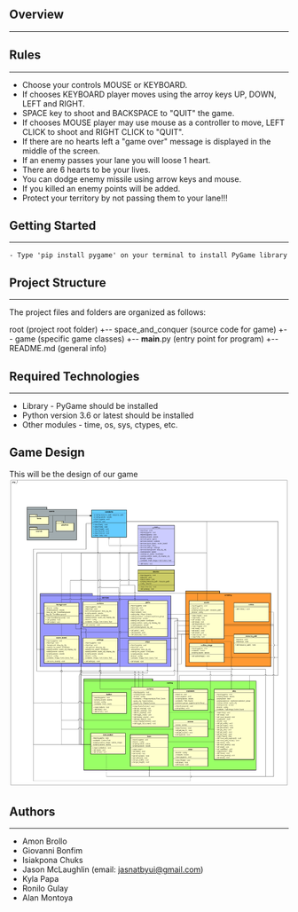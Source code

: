 <!-- # SPACE and CONQUER

> The force will be with you always
> - Obi-Wan Kenobi - -->

## Overview

---

<!-- A space jet defends his galaxy from evil space invaders.
It was inspired by Atari Space Invaders, a popular arcade game -->

## Rules

---

- Choose your controls MOUSE or KEYBOARD.
- If chooses KEYBOARD player moves using the arroy keys UP, DOWN, LEFT and RIGHT.
- SPACE key to shoot and BACKSPACE to "QUIT" the game.
- If chooses MOUSE player may use mouse as a controller to move, LEFT CLICK to shoot and RIGHT CLICK to "QUIT".
- If there are no hearts left a "game over" message is displayed in the middle of the screen.
- If an enemy passes your lane you will loose 1 heart.
- There are 6 hearts to be your lives.
- You can dodge enemy missile using arrow keys and mouse.
- If you killed an enemy points will be added.
- Protect your territory by not passing them to your lane!!!

## Getting Started

---

```
- Type 'pip install pygame' on your terminal to install PyGame library
```

## Project Structure

---

The project files and folders are organized as follows:

root (project root folder)
+-- space_and_conquer (source code for game)
+-- game (specific game classes)
+-- **main**.py (entry point for program)
+-- README.md (general info)

## Required Technologies

---

- Library - PyGame should be installed
- Python version 3.6 or latest should be installed
- Other modules - time, os, sys, ctypes, etc.

## Game Design

This will be the design of our game
![Game Class Design](space_and_conquer.png)

## Authors

---

- Amon Brollo
- Giovanni Bonfim
- Isiakpona Chuks
- Jason McLaughlin (email: jasnatbyui@gmail.com)
- Kyla Papa
- Ronilo Gulay
- Alan Montoya

